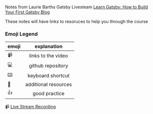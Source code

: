 Notes from Laurie Barths Gatsby Livesteam [Learn Gatsby: How to Build Your First Gatsby Blog](https://www.youtube.com/watch?v=xJVHWhO9bJY)


These notes will have links to resoruces to help you through the course

### Emoji Legend

| emoji| explanation              |
| -----|:------------------------:|
| 📹   | links to the video|
| 💻   | github repository        |
| ⌨️    | keyboard shortcut        |
| 🤔   | additional resources     |
| 👍   | good practice            |



 📹  [Live Stream Recording](https://www.youtube.com/watch?v=xJVHWhO9bJY)
